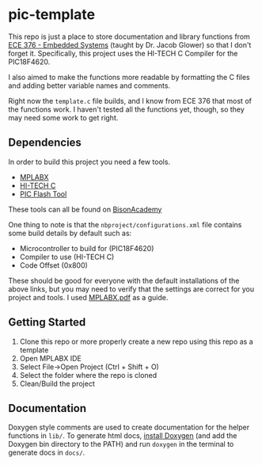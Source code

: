 # pic-template

This repo is just a place to store documentation and library functions from [ECE 376 - Embedded Systems](http://www.bisonacademy.com/ECE376/Index.htm) (taught by Dr. Jacob Glower) so that I don't forget it.
Specifically, this project uses the HI-TECH C Compiler for the PIC18F4620.

I also aimed to make the functions more readable by formatting the C files and adding better variable names and comments.

Right now the `template.c` file builds, and I know from ECE 376 that most of the functions work.
I haven't tested all the functions yet, though, so they may need some work to get right.

## Dependencies

In order to build this project you need a few tools.

- [MPLABX](https://www.microchip.com/en-us/tools-resources/develop/mplab-x-ide)
- [HI-TECH C](http://www.bisonacademy.com/Software/HCPIC18-pro-9.63PL3.zip)
- [PIC Flash Tool](http://www.bisonacademy.com/Software/PIC_Flash_Tool_1.2.exe)

These tools can all be found on [BisonAcademy](http://www.bisonacademy.com/ECE376/Resources.htm)

One thing to note is that the `nbproject/configurations.xml` file contains some build details by default such as:

- Microcontroller to build for (PIC18F4620)
- Compiler to use (HI-TECH C)
- Code Offset (0x800)

These should be good for everyone with the default installations of the above links, but you may need to verify that the settings are correct for you project and tools. I used [MPLABX.pdf](docs/MPLABX.pdf) as a guide.

## Getting Started

1. Clone this repo or more properly create a new repo using this repo as a template
2. Open MPLABX IDE
3. Select File->Open Project (Ctrl + Shift + O)
4. Select the folder where the repo is cloned
5. Clean/Build the project

## Documentation

Doxygen style comments are used to create documentation for the helper functions in `lib/`. To generate html docs, [install Doxygen](https://www.doxygen.nl/download.html) (and add the Doxygen bin directory to the PATH) and run `doxygen` in the terminal to generate docs in `docs/`.
